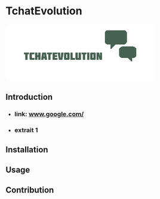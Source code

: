 # TchatEvolution

![Ceci est un exemple d’image](image/logo.png)

## Introduction
- ### link: www.google.com/
- ### extrait 1


## Installation

## Usage

## Contribution



